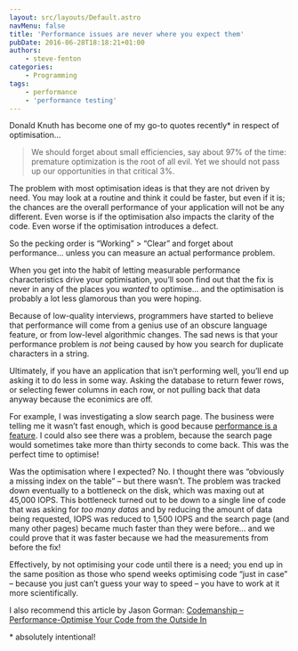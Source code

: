 ```yaml
---
layout: src/layouts/Default.astro
navMenu: false
title: 'Performance issues are never where you expect them'
pubDate: 2016-06-28T18:18:21+01:00
authors:
    - steve-fenton
categories:
    - Programming
tags:
    - performance
    - 'performance testing'
---
```


Donald Knuth has become one of my go-to quotes recently\* in respect of optimisation…

> We should forget about small efficiencies, say about 97% of the time: premature optimization is the root of all evil. Yet we should not pass up our opportunities in that critical 3%.

The problem with most optimisation ideas is that they are not driven by need. You may look at a routine and think it could be faster, but even if it is; the chances are the overall performance of your application will not be any different. Even worse is if the optimisation also impacts the clarity of the code. Even worse if the optimisation introduces a defect.

So the pecking order is “Working” &gt; “Clear” and forget about performance… unless you can measure an actual performance problem.

When you get into the habit of letting measurable performance characteristics drive your optimisation, you’ll soon find out that the fix is never in any of the places you *wanted* to optimise… and the optimisation is probably a lot less glamorous than you were hoping.

Because of low-quality interviews, programmers have started to believe that performance will come from a genius use of an obscure language feature, or from low-level algorithmic changes. The sad news is that your performance problem is *not* being caused by how you search for duplicate characters in a string.

Ultimately, if you have an application that isn’t performing well, you’ll end up asking it to do less in some way. Asking the database to return fewer rows, or selecting fewer columns in each row, or not pulling back that data anyway because the econimics are off.

For example, I was investigating a slow search page. The business were telling me it wasn’t fast enough, which is good because [performance is a feature](/2016/06/performance-is-a-feature/). I could also see there was a problem, because the search page would sometimes take more than thirty seconds to come back. This was the perfect time to optimise!

Was the optimisation where I expected? No. I thought there was “obviously a missing index on the table” – but there wasn’t. The problem was tracked down eventually to a bottleneck on the disk, which was maxing out at 45,000 IOPS. This bottleneck turned out to be down to a single line of code that was asking for *too many datas* and by reducing the amount of data being requested, IOPS was reduced to 1,500 IOPS and the search page (and many other pages) became much faster than they were before… and we could prove that it was faster because we had the measurements from before the fix!

Effectively, by not optimising your code until there is a need; you end up in the same position as those who spend weeks optimising code “just in case” – because you just can’t guess your way to speed – you have to work at it more scientifically.

I also recommend this article by Jason Gorman: [Codemanship – Performance-Optimise Your Code from the Outside In](http://codemanship.co.uk/parlezuml/blog/?postid=1342)

\* absolutely intentional!